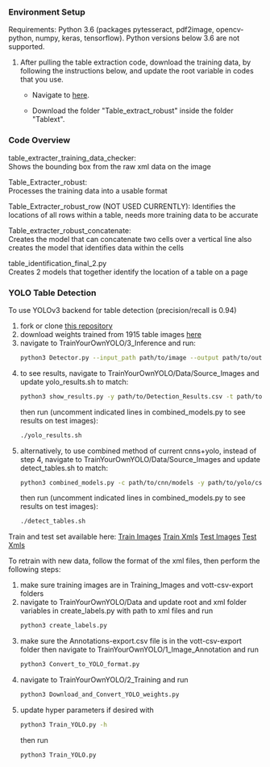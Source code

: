 ### Environment Setup

Requirements: Python 3.6 (packages pytesseract, pdf2image, opencv-python, numpy, keras, tensorflow). Python versions below 3.6 are not supported.

1.  After pulling the table extraction code, download the training data, by following the instructions below, and update the root variable in codes that you use.

    - Navigate to [here](https://umich.app.box.com/s/64pqr725gbz538q1htgb60x3alrxrkiy).

    - Download the folder "Table_extract_robust" inside the folder "Tablext".
    
    
### Code Overview

table_extracter_training_data_checker:			
  Shows the bounding box from the raw xml data on the image

Table_Extracter_robust:					
  Processes the training data into a usable format

Table_Extracter_robust_row 	(NOT USED CURRENTLY):
  Identifies the locations of all rows within a table, needs more training data to be accurate

Table_extracter_robust_concatenate:			
  Creates the model that can concatenate two cells over a vertical line also creates the model that identifies data within the cells

table_identification_final_2.py				
  Creates 2 models that together identify the location of a table on a page
  
 ### YOLO Table Detection
 
To use YOLOv3 backend for table detection (precision/recall is 0.94)
1. fork or clone [this repository](https://github.com/serafibk/TrainYourOwnYOLO)
2. download weights trained from 1915 table images [here](https://drive.google.com/file/d/11Gx_LFV3YlbU2ui7uLOiNqFJkujommzD/view?usp=sharing)
3. navigate to TrainYourOwnYOLO/3_Inference and run:
    ```bash
    python3 Detector.py --input_path path/to/image --output path/to/output/results --yolo_model path/to/downloaded/weights --postfix "_table"
    ```
4. to see results, navigate to TrainYourOwnYOLO/Data/Source_Images and update yolo_results.sh to match:
    ```bash
    python3 show_results.py -y path/to/Detection_Results.csv -t path/to/images/from/detection -x path/to/test/xmls
    ```
    then run (uncomment indicated lines in combined_models.py to see results on test images):
    ```bash
    ./yolo_results.sh
    ```
5. alternatively, to use combined method of current cnns+yolo, instead of step 4, navigate to TrainYourOwnYOLO/Data/Source_Images and update detect_tables.sh to match:
    ```bash
    python3 combined_models.py -c path/to/cnn/models -y path/to/yolo/csv/resutls -t path/to/test/images -x path/to/corresponding/test/xmls
    ```
    then run (uncomment indicated lines in combined_models.py to see results on test images):
    ```bash
    ./detect_tables.sh
    ```

Train and test set available here:
    [Train Images](https://drive.google.com/file/d/1zXsip-MMbtssoSy7HAyofkWO2ILKbpo1/view?usp=sharing)
    [Train Xmls](https://drive.google.com/file/d/1lXgIeh4Qs9-nuBGa-Q5hWKoBli-DH6YC/view?usp=sharing)
    [Test Images](https://drive.google.com/file/d/1DZkWBV3eXbKyaiPU_VJlOc6guEq-pLFE/view?usp=sharing)
    [Test Xmls](https://drive.google.com/file/d/1a6yQBZFmd-47IWjY_UGIU2qrh_SV0Ysx/view?usp=sharing)
 
To retrain with new data, follow the format of the xml files, then perform the following steps:
1. make sure training images are in Training_Images and vott-csv-export folders
2. navigate to TrainYourOwnYOLO/Data and update root and xml folder variables in create_labels.py with path to xml files and run
    ```bash
    python3 create_labels.py
    ```
3. make sure the Annotations-export.csv file is in the vott-csv-export folder then navigate to TrainYourOwnYOLO/1_Image_Annotation and run
    ```bash
    python3 Convert_to_YOLO_format.py
    ```
4. navigate to TrainYourOwnYOLO/2_Training and run 
    ```bash 
    python3 Download_and_Convert_YOLO_weights.py
    ```
5. update hyper parameters if desired with 
    ```bash 
    python3 Train_YOLO.py -h
    ```
    then run
    ```bash 
    python3 Train_YOLO.py
    ```
 



